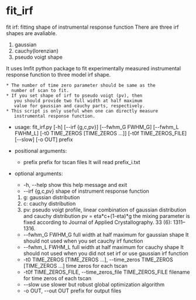 # fit_irf

fit irf: fitting shape of instrumental response function
There are three irf shapes are avaliable.

1. gaussian
2. cauchy(lorenzian)
3. pseudo voigt shape

It uses lmfit python package to fit experimentally measured instrumental response function to three model irf shape.

```{Note}
* The number of time zero parameter should be same as the
  number of scan to fit.
* If you set shape of irf to pseudo voigt (pv), then
   you should provide two full width at half maximum
   value for gaussian and cauchy parts, respectively.
* This script is only useful when one can directly measure
   instrumental response function.
```


* usage: fit_irf.py 
                  [-h] [--irf {g,c,pv}] [--fwhm_G FWHM_G] [--fwhm_L FWHM_L]
                  [-t0 TIME_ZEROS [TIME_ZEROS ...]] [-t0f TIME_ZEROS_FILE]
                  [--slow] [-o OUT]
                  prefix

* positional arguments:
  * prefix                prefix for tscan files It will read prefix_i.txt

* optional arguments:
  * -h, --help            show this help message and exit
  * --irf {g,c,pv}        shape of instrument response function 
   1. g: gaussian distribution 
   2. c: cauchy distribution 
   3. pv: pseudo voigt profile, linear combination of gaussian distribution
      and cauchy distribution pv = eta*c+(1-eta)*g the mixing parameter is fixed according to Journal of
      Applied Crystallography. 33 (6): 1311–1316.
  * --fwhm_G FWHM_G       full width at half maximum for gaussian shape It
    should not used when you set cauchy irf function
  * --fwhm_L FWHM_L       full width at half maximum for cauchy shape It should
    not used when you did not set irf or use gaussian irf
    function
  * -t0 TIME_ZEROS [TIME_ZEROS ...], --time_zeros TIME_ZEROS [TIME_ZEROS ...]
    time zeros for each tscan
  * -t0f TIME_ZEROS_FILE, --time_zeros_file TIME_ZEROS_FILE
    filename for time zeros of each tscan
  * --slow                use slower but robust global optimization algorithm
  * -o OUT, --out OUT     prefix for output files

